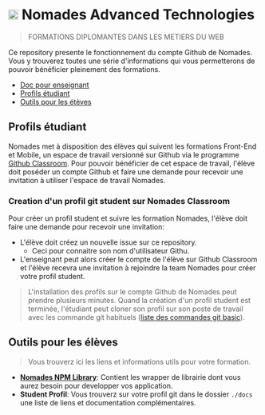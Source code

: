 # <img src="https://avatars3.githubusercontent.com/u/41572941?s=200&v=4" width="20px"> Nomades Advanced Technologies
> FORMATIONS DIPLOMANTES DANS LES METIERS DU WEB

Ce repository presente le fonctionnement du compte Github de Nomades. Vous y trouverez toutes une série d'informations qui vous permetterons de pouvoir bénéficier pleinement des formations.

- [Doc pour enseignant](https://github.com/nomades-ateliers/Nomades-Advanced-Technologies/blob/master/profs/README.md)
- [Profils étudiant](#profils-étudiant)
- [Outils pour les étèves](#outils-pour-les-élèves)

## Profils étudiant
Nomades met à disposition des élèves qui suivent les formations Front-End et Mobile, un espace de travail versionné sur Github via le programme [Github Classroom](https://classroom.github.com/).
Pour pouvoir bénéficier de cet espace de travail, l'élève doit poséder un compte Github et faire une demande pour recevoir une invitation à utiliser l'espace de travail Nomades.


### Creation d'un profil git student sur Nomades Classroom 
Pour créer un profil student et suivre les formation Nomades, l'élève doit faire une demande pour recevoir une invitation:
- L'élève doit créez un nouvelle issue sur ce repository.
  - Ceci pour connaitre son nom d'utilisateur Githu.
- L'enseignant peut alors créer le compte de l'élève sur Github Classroom et l'élève recevra une invitation à rejoindre la team Nomades pour créer votre profil student.

> L'installation des profils sur le compte Github de Nomades peut prendre plusieurs minutes.
Quand la création d'un profil student est terminée, l'étudiant peut cloner son profil sur son poste de travail avec les commande git habituels ([liste des commandes git basic](https://gist.github.com/aquelito/8596717)).
  
  
## Outils pour les élèves
> Vous trouverz ici les liens et informations utils pour votre formation.

- [**Nomades NPM Library**](https://github.com/nomades-ateliers/nomades-ateliers): Contient les wrapper de librairie dont vous aurez besoin pour developper vos application.
- **Student Profil**: Vous trouverz sur votre profil git dans le dossier `./docs` une liste de liens et documentation complémentaires.
